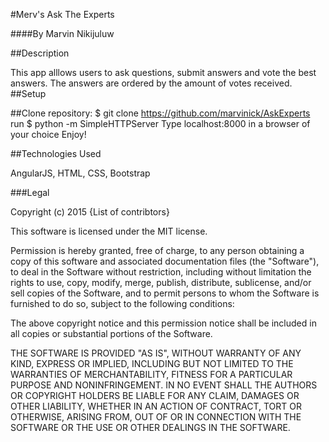 #Merv's Ask The Experts

####By Marvin Nikijuluw

##Description

This app alllows users to ask questions, submit answers and vote the best answers. The answers are ordered by the amount of votes received.
##Setup

##Clone repository:
$ git clone https://github.com/marvinick/AskExperts
run $ python -m SimpleHTTPServer
Type localhost:8000 in a browser of your choice
Enjoy!

##Technologies Used

AngularJS, HTML, CSS, Bootstrap

###Legal

Copyright (c) 2015 {List of contribtors}

This software is licensed under the MIT license.

Permission is hereby granted, free of charge, to any person obtaining a copy of this software and associated documentation files (the "Software"), to deal in the Software without restriction, including without limitation the rights to use, copy, modify, merge, publish, distribute, sublicense, and/or sell copies of the Software, and to permit persons to whom the Software is furnished to do so, subject to the following conditions:

The above copyright notice and this permission notice shall be included in all copies or substantial portions of the Software.

THE SOFTWARE IS PROVIDED "AS IS", WITHOUT WARRANTY OF ANY KIND, EXPRESS OR IMPLIED, INCLUDING BUT NOT LIMITED TO THE WARRANTIES OF MERCHANTABILITY, FITNESS FOR A PARTICULAR PURPOSE AND NONINFRINGEMENT. IN NO EVENT SHALL THE AUTHORS OR COPYRIGHT HOLDERS BE LIABLE FOR ANY CLAIM, DAMAGES OR OTHER LIABILITY, WHETHER IN AN ACTION OF CONTRACT, TORT OR OTHERWISE, ARISING FROM, OUT OF OR IN CONNECTION WITH THE SOFTWARE OR THE USE OR OTHER DEALINGS IN THE SOFTWARE.
